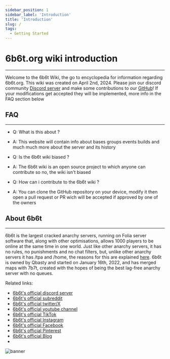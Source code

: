 ```yaml
---
sidebar_position: 1
sidebar_label: 'Introduction'
title: 'Introduction'
slug: /
tags:
  - Getting Started
---
```


# 6b6t.org wiki introduction
---
Welcome to the 6b6t Wiki, the go to encyclopedia for information regarding 6b6t.org. This wiki was created on April 2nd, 2024. Please join our discord community [Discord server](https://discord.gg/Em4AAcjXvD) and make some contributions to our [GitHub](https://github.com/therealrealguy/6b6twiki/)! If your modifications get accepted they will be implemented, more info in the FAQ section below

## FAQ
---
- Q: What is this about ?
- A: This website will contain info about bases groups events builds and much much more about the server and its history

- Q: Is the 6b6t wiki biased ?
- A: The 6b6t wiki is an open source project to which anyone can contribute so no, the wiki isn't biased

- Q: How can i contribute to the 6b6t wiki ?
- A: You can clone the GitHub repository on your device, modify it then open a pull request or PR wich will be accepted if approved by one of the owners

## About 6b6t
---
6b6t is the largest cracked anarchy servers, running on Folia server software that, along with other optimisations, allows 1000 players to be online at the same time in one world. Just like other anarchy servers, it has no rules, no punishments and no chat filters, but, unlike other anarchy servers it has /tpa and /home, the reasons for this are explained [here](https://www.6b6t.org/en/blog/minecraft-anarchy-server-tpa-home). 6b6t is owned by Qbasty and started on January 16th, 2022, and has merged maps with 7b7t, created with the hopes of being the best lag-free anarchy server with no queues.

Related links:
* [6b6t's official discord server](https://discord.gg/6b6t)
* [6b6t's official subreddit](https://www.reddit.com/r/6b6t/)
* [6b6t's official twitter/X](https://twitter.com/6b6tAnarchy)
* [6b6t's official youtube channel](https://www.youtube.com/c/6b6tanarchy)
* [6b6t's official TikTok](https://www.tiktok.com/@6b6tanarchy)
* [6b6t's official Instagram](https://www.instagram.com/6b6tanarchy/)
* [6b6t's official Facebook](https://www.facebook.com/6b6tAnarchy)
* [6b6t's official Pinterest](https://www.pinterest.com/6b6tanarchy)
* [6b6t's official Blog](https://www.6b6t.org/en/blog)
* 
![banner](../static/img/icons/banner.avif)